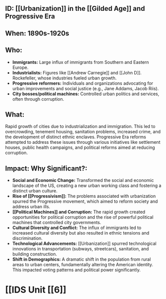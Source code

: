 ## ID: [[Urbanization]] in the [[Gilded Age]] and Progressive Era

## When: 1890s-1920s

## Who: 
* **Immigrants:**  Large influx of immigrants from Southern and Eastern Europe.
* **Industrialists:**  Figures like [[Andrew Carnegie]] and [[John D]]. Rockefeller, whose industries fueled urban growth.
* **Progressive reformers:**  Individuals and organizations advocating for urban improvements and social justice (e.g., Jane Addams, Jacob Riis).
* **City bosses/political machines:**  Controlled urban politics and services, often through corruption.


## What: 
Rapid growth of cities due to industrialization and immigration.  This led to overcrowding, tenement housing, sanitation problems, increased crime, and the development of distinct ethnic enclaves.  Progressive Era reforms attempted to address these issues through various initiatives like settlement houses, public health campaigns, and political reforms aimed at reducing corruption.


## Impact: Why Significant?:
* **Social and Economic Change:** Transformed the social and economic landscape of the US, creating a new urban working class and fostering a distinct urban culture.
* **Rise of [[Progressivism]]:** The problems associated with urbanization spurred the Progressive movement, which aimed to reform society and address urban ills.
* **[[Political Machines]] and Corruption:** The rapid growth created opportunities for political corruption and the rise of powerful political machines that controlled city governments.
* **Cultural Diversity and Conflict:** The influx of immigrants led to increased cultural diversity but also resulted in ethnic tensions and discrimination.
* **Technological Advancements:** [[Urbanization]] spurred technological innovations in transportation (subways, streetcars), sanitation, and building construction.
* **Shift in Demographics:**  A dramatic shift in the population from rural areas to urban centers, fundamentally altering the American identity.  This impacted voting patterns and political power significantly.

# [[IDS Unit [[6]]